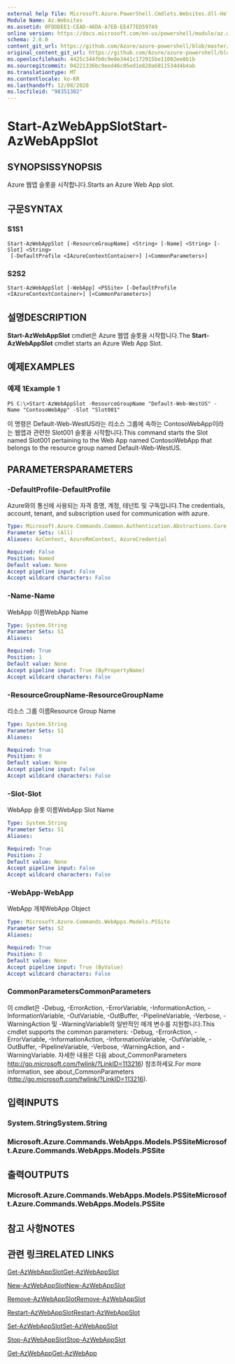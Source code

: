 ```yaml
---
external help file: Microsoft.Azure.PowerShell.Cmdlets.Websites.dll-Help.xml
Module Name: Az.Websites
ms.assetid: 0FDDDEE1-CEAD-46DA-A7EB-EE477ED59749
online version: https://docs.microsoft.com/en-us/powershell/module/az.websites/start-azwebappslot
schema: 2.0.0
content_git_url: https://github.com/Azure/azure-powershell/blob/master/src/Websites/Websites/help/Start-AzWebAppSlot.md
original_content_git_url: https://github.com/Azure/azure-powershell/blob/master/src/Websites/Websites/help/Start-AzWebAppSlot.md
ms.openlocfilehash: 4425c344fb0c9e0e3441c172915be11002ee8b1b
ms.sourcegitcommit: 04221336bc9eed46c05ed1e828a6811534d4b4ab
ms.translationtype: MT
ms.contentlocale: ko-KR
ms.lasthandoff: 12/08/2020
ms.locfileid: "98351302"
---
```

# <span data-ttu-id="a6271-101">Start-AzWebAppSlot</span><span class="sxs-lookup"><span data-stu-id="a6271-101">Start-AzWebAppSlot</span></span>

## <span data-ttu-id="a6271-102">SYNOPSIS</span><span class="sxs-lookup"><span data-stu-id="a6271-102">SYNOPSIS</span></span>
<span data-ttu-id="a6271-103">Azure 웹앱 슬롯을 시작합니다.</span><span class="sxs-lookup"><span data-stu-id="a6271-103">Starts an Azure Web App slot.</span></span>

## <span data-ttu-id="a6271-104">구문</span><span class="sxs-lookup"><span data-stu-id="a6271-104">SYNTAX</span></span>

### <span data-ttu-id="a6271-105">S1</span><span class="sxs-lookup"><span data-stu-id="a6271-105">S1</span></span>
```
Start-AzWebAppSlot [-ResourceGroupName] <String> [-Name] <String> [-Slot] <String>
 [-DefaultProfile <IAzureContextContainer>] [<CommonParameters>]
```

### <span data-ttu-id="a6271-106">S2</span><span class="sxs-lookup"><span data-stu-id="a6271-106">S2</span></span>
```
Start-AzWebAppSlot [-WebApp] <PSSite> [-DefaultProfile <IAzureContextContainer>] [<CommonParameters>]
```

## <span data-ttu-id="a6271-107">설명</span><span class="sxs-lookup"><span data-stu-id="a6271-107">DESCRIPTION</span></span>
<span data-ttu-id="a6271-108">**Start-AzWebAppSlot** cmdlet은 Azure 웹앱 슬롯을 시작합니다.</span><span class="sxs-lookup"><span data-stu-id="a6271-108">The **Start-AzWebAppSlot** cmdlet starts an Azure Web App Slot.</span></span>

## <span data-ttu-id="a6271-109">예제</span><span class="sxs-lookup"><span data-stu-id="a6271-109">EXAMPLES</span></span>

### <span data-ttu-id="a6271-110">예제 1</span><span class="sxs-lookup"><span data-stu-id="a6271-110">Example 1</span></span>
```
PS C:\>Start-AzWebAppSlot -ResourceGroupName "Default-Web-WestUS" -Name "ContosoWebApp" -Slot "Slot001"
```

<span data-ttu-id="a6271-111">이 명령은 Default-Web-WestUS라는 리소스 그룹에 속하는 ContosoWebApp이라는 웹앱과 관련한 Slot001 슬롯을 시작합니다.</span><span class="sxs-lookup"><span data-stu-id="a6271-111">This command starts the Slot named Slot001 pertaining to the Web App named ContosoWebApp that belongs to the resource group named Default-Web-WestUS.</span></span>

## <span data-ttu-id="a6271-112">PARAMETERS</span><span class="sxs-lookup"><span data-stu-id="a6271-112">PARAMETERS</span></span>

### <span data-ttu-id="a6271-113">-DefaultProfile</span><span class="sxs-lookup"><span data-stu-id="a6271-113">-DefaultProfile</span></span>
<span data-ttu-id="a6271-114">Azure와의 통신에 사용되는 자격 증명, 계정, 테넌트 및 구독입니다.</span><span class="sxs-lookup"><span data-stu-id="a6271-114">The credentials, account, tenant, and subscription used for communication with azure.</span></span>

```yaml
Type: Microsoft.Azure.Commands.Common.Authentication.Abstractions.Core.IAzureContextContainer
Parameter Sets: (All)
Aliases: AzContext, AzureRmContext, AzureCredential

Required: False
Position: Named
Default value: None
Accept pipeline input: False
Accept wildcard characters: False
```

### <span data-ttu-id="a6271-115">-Name</span><span class="sxs-lookup"><span data-stu-id="a6271-115">-Name</span></span>
<span data-ttu-id="a6271-116">WebApp 이름</span><span class="sxs-lookup"><span data-stu-id="a6271-116">WebApp Name</span></span>

```yaml
Type: System.String
Parameter Sets: S1
Aliases:

Required: True
Position: 1
Default value: None
Accept pipeline input: True (ByPropertyName)
Accept wildcard characters: False
```

### <span data-ttu-id="a6271-117">-ResourceGroupName</span><span class="sxs-lookup"><span data-stu-id="a6271-117">-ResourceGroupName</span></span>
<span data-ttu-id="a6271-118">리소스 그룹 이름</span><span class="sxs-lookup"><span data-stu-id="a6271-118">Resource Group Name</span></span>

```yaml
Type: System.String
Parameter Sets: S1
Aliases:

Required: True
Position: 0
Default value: None
Accept pipeline input: False
Accept wildcard characters: False
```

### <span data-ttu-id="a6271-119">-Slot</span><span class="sxs-lookup"><span data-stu-id="a6271-119">-Slot</span></span>
<span data-ttu-id="a6271-120">WebApp 슬롯 이름</span><span class="sxs-lookup"><span data-stu-id="a6271-120">WebApp Slot Name</span></span>

```yaml
Type: System.String
Parameter Sets: S1
Aliases:

Required: True
Position: 2
Default value: None
Accept pipeline input: False
Accept wildcard characters: False
```

### <span data-ttu-id="a6271-121">-WebApp</span><span class="sxs-lookup"><span data-stu-id="a6271-121">-WebApp</span></span>
<span data-ttu-id="a6271-122">WebApp 개체</span><span class="sxs-lookup"><span data-stu-id="a6271-122">WebApp Object</span></span>

```yaml
Type: Microsoft.Azure.Commands.WebApps.Models.PSSite
Parameter Sets: S2
Aliases:

Required: True
Position: 0
Default value: None
Accept pipeline input: True (ByValue)
Accept wildcard characters: False
```

### <span data-ttu-id="a6271-123">CommonParameters</span><span class="sxs-lookup"><span data-stu-id="a6271-123">CommonParameters</span></span>
<span data-ttu-id="a6271-124">이 cmdlet은 -Debug, -ErrorAction, -ErrorVariable, -InformationAction, -InformationVariable, -OutVariable, -OutBuffer, -PipelineVariable, -Verbose, -WarningAction 및 -WarningVariable의 일반적인 매개 변수를 지원합니다.</span><span class="sxs-lookup"><span data-stu-id="a6271-124">This cmdlet supports the common parameters: -Debug, -ErrorAction, -ErrorVariable, -InformationAction, -InformationVariable, -OutVariable, -OutBuffer, -PipelineVariable, -Verbose, -WarningAction, and -WarningVariable.</span></span> <span data-ttu-id="a6271-125">자세한 내용은 다음 about_CommonParameters http://go.microsoft.com/fwlink/?LinkID=113216) 참조하세요.</span><span class="sxs-lookup"><span data-stu-id="a6271-125">For more information, see about_CommonParameters (http://go.microsoft.com/fwlink/?LinkID=113216).</span></span>

## <span data-ttu-id="a6271-126">입력</span><span class="sxs-lookup"><span data-stu-id="a6271-126">INPUTS</span></span>

### <span data-ttu-id="a6271-127">System.String</span><span class="sxs-lookup"><span data-stu-id="a6271-127">System.String</span></span>

### <span data-ttu-id="a6271-128">Microsoft.Azure.Commands.WebApps.Models.PSSite</span><span class="sxs-lookup"><span data-stu-id="a6271-128">Microsoft.Azure.Commands.WebApps.Models.PSSite</span></span>

## <span data-ttu-id="a6271-129">출력</span><span class="sxs-lookup"><span data-stu-id="a6271-129">OUTPUTS</span></span>

### <span data-ttu-id="a6271-130">Microsoft.Azure.Commands.WebApps.Models.PSSite</span><span class="sxs-lookup"><span data-stu-id="a6271-130">Microsoft.Azure.Commands.WebApps.Models.PSSite</span></span>

## <span data-ttu-id="a6271-131">참고 사항</span><span class="sxs-lookup"><span data-stu-id="a6271-131">NOTES</span></span>

## <span data-ttu-id="a6271-132">관련 링크</span><span class="sxs-lookup"><span data-stu-id="a6271-132">RELATED LINKS</span></span>

[<span data-ttu-id="a6271-133">Get-AzWebAppSlot</span><span class="sxs-lookup"><span data-stu-id="a6271-133">Get-AzWebAppSlot</span></span>](./Get-AzWebAppSlot.md)

[<span data-ttu-id="a6271-134">New-AzWebAppSlot</span><span class="sxs-lookup"><span data-stu-id="a6271-134">New-AzWebAppSlot</span></span>](./New-AzWebAppSlot.md)

[<span data-ttu-id="a6271-135">Remove-AzWebAppSlot</span><span class="sxs-lookup"><span data-stu-id="a6271-135">Remove-AzWebAppSlot</span></span>](./Remove-AzWebAppSlot.md)

[<span data-ttu-id="a6271-136">Restart-AzWebAppSlot</span><span class="sxs-lookup"><span data-stu-id="a6271-136">Restart-AzWebAppSlot</span></span>](./Restart-AzWebAppSlot.md)

[<span data-ttu-id="a6271-137">Set-AzWebAppSlot</span><span class="sxs-lookup"><span data-stu-id="a6271-137">Set-AzWebAppSlot</span></span>](./Set-AzWebAppSlot.md)

[<span data-ttu-id="a6271-138">Stop-AzWebAppSlot</span><span class="sxs-lookup"><span data-stu-id="a6271-138">Stop-AzWebAppSlot</span></span>](./Stop-AzWebAppSlot.md)

[<span data-ttu-id="a6271-139">Get-AzWebApp</span><span class="sxs-lookup"><span data-stu-id="a6271-139">Get-AzWebApp</span></span>](./Get-AzWebApp.md)
